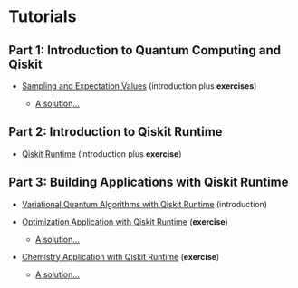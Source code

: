 # Tutorials

## Part 1: Introduction to Quantum Computing and Qiskit

- [Sampling and Expectation Values](Part1_Sampling_ExpectationValues_EXERCISE.ipynb) (introduction plus **exercises**)

  - [A solution...](Part1_Sampling_ExpectationValues_EXERCISE-Solution.ipynb)

## Part 2: Introduction to Qiskit Runtime

- [Qiskit Runtime](Part2_Qiskit_Runtime_EXERCISE.ipynb) (introduction plus **exercise**)

## Part 3: Building Applications with Qiskit Runtime

- [Variational Quantum Algorithms with Qiskit Runtime](Part3_VQA_generic.ipynb) (introduction)

- [Optimization Application with Qiskit Runtime](Part3_VQA_Optimization_EXERCISE.ipynb) (**exercise**)

  - [A solution...](Part3_VQA_Optimization_EXERCISE-Solution.ipynb)

- [Chemistry Application with Qiskit Runtime](Part3_VQA_Chemistry_EXERCISE.ipynb) (**exercise**)

  - [A solution...](Part3_VQA_Chemistry_EXERCISE-Solution.ipynb)
